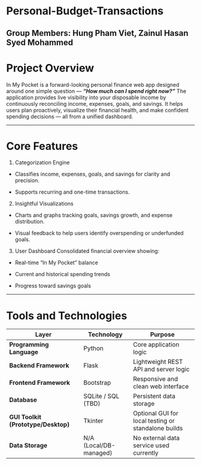# Personal-Budget-Transactions
**Group Members**: Hung Pham Viet, Zainul Hasan Syed Mohammed
---

# Project Overview
In My Pocket is a forward-looking personal finance web app designed around one simple question — ***“How much can I spend right now?”***
The application provides live visibility into your disposable income by continuously reconciling income, expenses, goals, and savings.
It helps users plan proactively, visualize their financial health, and make confident spending decisions — all from a unified dashboard.

--- 
# Core Features
1. Categorization Engine

- Classifies income, expenses, goals, and savings for clarity and precision.

- Supports recurring and one-time transactions.

2. Insightful Visualizations

- Charts and graphs tracking goals, savings growth, and expense distribution.

- Visual feedback to help users identify overspending or underfunded goals.

3. User Dashboard
Consolidated financial overview showing:

- Real-time “In My Pocket” balance

- Current and historical spending trends

- Progress toward savings goals

---
# Tools and Technologies
| Layer                               | Technology             | Purpose                                             |
| ----------------------------------- | ---------------------- | --------------------------------------------------- |
| **Programming Language**            | Python                 | Core application logic                              |
| **Backend Framework**               | Flask                  | Lightweight REST API and server logic               |
| **Frontend Framework**              | Bootstrap              | Responsive and clean web interface                  |
| **Database**                        | SQLite / SQL (TBD)     | Persistent data storage                             |
| **GUI Toolkit (Prototype/Desktop)** | Tkinter                | Optional GUI for local testing or standalone builds |
| **Data Storage**                    | N/A (Local/DB-managed) | No external data service used currently             |
